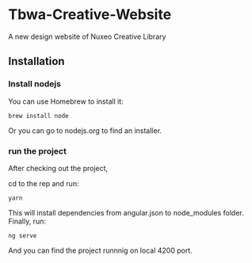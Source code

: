 # Tbwa-Creative-Website

A new design website of Nuxeo Creative Library

## Installation

### Install nodejs

You can use Homebrew to install it:

    brew install node

Or you can go to nodejs.org to find an installer.

### run the project

After checking out the project,

cd to the rep and run:

    yarn 

This will install dependencies from angular.json to node_modules folder.
Finally, run:

    ng serve

And you can find the project runnnig on local 4200 port.

